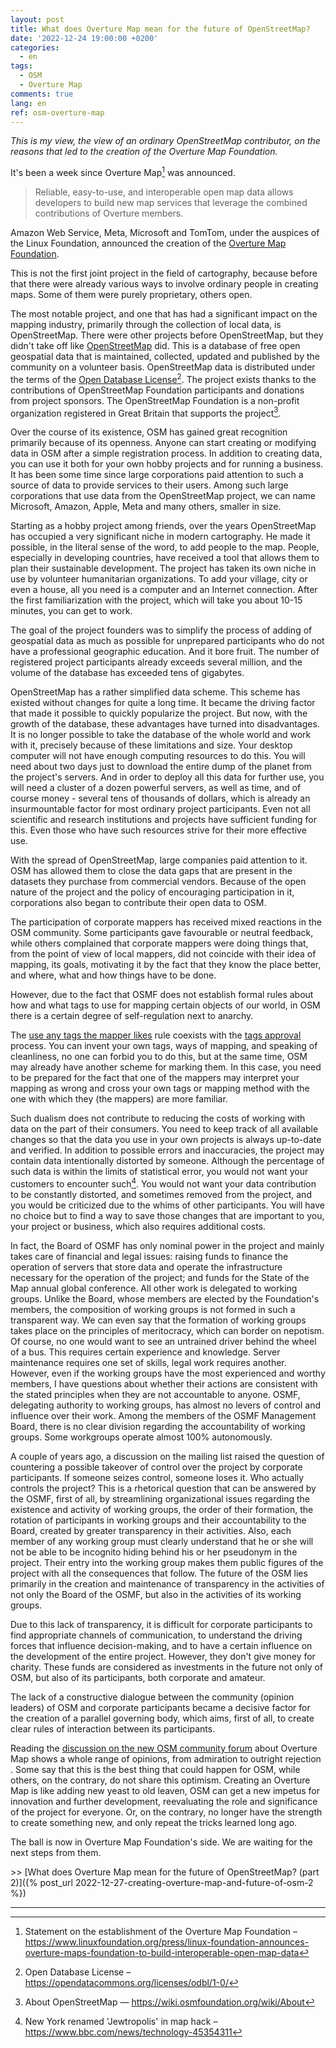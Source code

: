 ```yaml
---
layout: post
title: What does Overture Map mean for the future of OpenStreetMap?
date: '2022-12-24 19:00:00 +0200'
categories:
  - en
tags:
  - OSM
  - Overture Map
comments: true
lang: en
ref: osm-overture-map
---
```

*This is my view, the view of an ordinary OpenStreetMap contributor, on the reasons that led to the creation of the Overture Map Foundation.*

It's been a week since Overture Map[^1] was announced. 

> Reliable, easy-to-use, and interoperable open map data allows developers to build new map services that leverage the combined contributions of Overture members.

Amazon Web Service, Meta, Microsoft and TomTom, under the auspices of the Linux Foundation, announced the creation of the [Overture Map Foundation](https://overturemaps.org/).

This is not the first joint project in the field of cartography, because before that there were already various ways to involve ordinary people in creating maps. Some of them were purely proprietary, others open.

The most notable project, and one that has had a significant impact on the mapping industry, primarily through the collection of local data, is OpenStreetMap. There were other projects before OpenStreetMap, but they didn't take off like [OpenStreetMap](https://openstreetmap.org) did. This is a database of free open geospatial data that is maintained, collected, updated and published by the community on a volunteer basis. OpenStreetMap data is distributed under the terms of the [Open Database License](https://opendatacommons.org/licenses/odbl/summary/)[^2]. The project exists thanks to the contributions of OpenStreetMap Foundation participants and donations from project sponsors. The OpenStreetMap Foundation is a non-profit organization registered in Great Britain that supports the project[^3].

Over the course of its existence, OSM has gained great recognition primarily because of its openness. Anyone can start creating or modifying data in OSM after a simple registration process. In addition to creating data, you can use it both for your own hobby projects and for running a business. It has been some time since large corporations paid attention to such a source of data to provide services to their users. Among such large corporations that use data from the OpenStreetMap project, we can name Microsoft, Amazon, Apple, Meta and many others, smaller in size.

Starting as a hobby project among friends, over the years OpenStreetMap has occupied a very significant niche in modern cartography. He made it possible, in the literal sense of the word, to add people to the map. People, especially in developing countries, have received a tool that allows them to plan their sustainable development. The project has taken its own niche in use by volunteer humanitarian organizations. To add your village, city or even a house, all you need is a computer and an Internet connection. After the first familiarization with the project, which will take you about 10-15 minutes, you can get to work.

The goal of the project founders was to simplify the process of adding of geospatial data as much as possible for unprepared participants who do not have a professional geographic education. And it bore fruit. The number of registered project participants already exceeds several million, and the volume of the database has exceeded tens of gigabytes.

OpenStreetMap has a rather simplified data scheme. This scheme has existed without changes for quite a long time. It became the driving factor that made it possible to quickly popularize the project. But now, with the growth of the database, these advantages have turned into disadvantages. It is no longer possible to take the database of the whole world and work with it, precisely because of these limitations and size. Your desktop computer will not have enough computing resources to do this. You will need about two days just to download the entire dump of the planet from the project's servers. And in order to deploy all this data for further use, you will need a cluster of a dozen powerful servers, as well as time, and of course money - several tens of thousands of dollars, which is already an insurmountable factor for most ordinary project participants. Even not all scientific and research institutions and projects have sufficient funding for this. Even those who have such resources strive for their more effective use.

With the spread of OpenStreetMap, large companies paid attention to it. OSM has allowed them to close the data gaps that are present in the datasets they purchase from commercial vendors. Because of the open nature of the project and the policy of encouraging participation in it, corporations also began to contribute their open data to OSM.

The participation of corporate mappers has received mixed reactions in the OSM community. Some participants gave favourable or neutral feedback, while others complained that corporate mappers were doing things that, from the point of view of local mappers, did not coincide with their idea of mapping, its goals, motivating it by the fact that they know the place better, and where, what and how things have to be done.

However, due to the fact that OSMF does not establish formal rules about how and what tags to use for mapping certain objects of our world, in OSM there is a certain degree of self-regulation next to anarchy.

The [use any tags the mapper likes](https://wiki.openstreetmap.org/wiki/Any_tags_you_like) rule coexists with the [tags approval](https://wiki.openstreetmap.org/wiki/Proposal_process) process. You can invent your own tags, ways of mapping, and speaking of cleanliness, no one can forbid you to do this, but at the same time, OSM may already have another scheme for marking them. In this case, you need to be prepared for the fact that one of the mappers may interpret your mapping as wrong and cross your own tags or mapping method with the one with which they (the mappers) are more familiar.

Such dualism does not contribute to reducing the costs of working with data on the part of their consumers. You need to keep track of all available changes so that the data you use in your own projects is always up-to-date and verified. In addition to possible errors and inaccuracies, the project may contain data intentionally distorted by someone. Although the percentage of such data is within the limits of statistical error, you would not want your customers to encounter such[^4]. You would not want your data contribution to be constantly distorted, and sometimes removed from the project, and you would be criticized due to the whims of other participants. You will have no choice but to find a way to save those changes that are important to you, your project or business, which also requires additional costs.

In fact, the Board of OSMF has only nominal power in the project and mainly takes care of financial and legal issues: raising funds to finance the operation of servers that store data and operate the infrastructure necessary for the operation of the project; and funds for the State of the Map annual global conference. All other work is delegated to working groups. Unlike the Board, whose members are elected by the Foundation's members, the composition of working groups is not formed in such a transparent way. We can even say that the formation of working groups takes place on the principles of meritocracy, which can border on nepotism. Of course, no one would want to see an untrained driver behind the wheel of a bus. This requires certain experience and knowledge. Server maintenance requires one set of skills, legal work requires another. However, even if the working groups have the most experienced and worthy members, I have questions about whether their actions are consistent with the stated principles when they are not accountable to anyone. OSMF, delegating authority to working groups, has almost no levers of control and influence over their work. Among the members of the OSMF Management Board, there is no clear division regarding the accountability of working groups. Some workgroups operate almost 100% autonomously.

A couple of years ago, a discussion on the mailing list raised the question of countering a possible takeover of control over the project by corporate participants. If someone seizes control, someone loses it. Who actually controls the project? This is a rhetorical question that can be answered by the OSMF, first of all, by streamlining organizational issues regarding the existence and activity of working groups, the order of their formation, the rotation of participants in working groups and their accountability to the Board, created by greater transparency in their activities. Also, each member of any working group must clearly understand that he or she will not be able to be incognito hiding behind his or her pseudonym in the project. Their entry into the working group makes them public figures of the project with all the consequences that follow. The future of the OSM lies primarily in the creation and maintenance of transparency in the activities of not only the Board of the OSMF, but also in the activities of its working groups.

Due to this lack of transparency, it is difficult for corporate participants to find appropriate channels of communication, to understand the driving forces that influence decision-making, and to have a certain influence on the development of the entire project. However, they don't give money for charity. These funds are considered as investments in the future not only of OSM, but also of its participants, both corporate and amateur.

The lack of a constructive dialogue between the community (opinion leaders) of OSM and corporate participants became a decisive factor for the creation of a parallel governing body, which aims, first of all, to create clear rules of interaction between its participants.

Reading the [discussion on the new OSM community forum](https://community.openstreetmap.org/t/overturemaps-org-big-businesses-osmf-alternative/6760) about Overture Map shows a whole range of opinions, from admiration to outright rejection . Some say that this is the best thing that could happen for OSM, while others, on the contrary, do not share this optimism. Creating an Overture Map is like adding new yeast to old leaven, OSM can get a new impetus for innovation and further development, reevaluating the role and significance of the project for everyone. Or, on the contrary, no longer have the strength to create something new, and only repeat the tricks learned long ago.

The ball is now in Overture Map Foundation's side. We are waiting for the next steps from them.

\>\> [What does Overture Map mean for the future of OpenStreetMap? (part 2)]({% post_url 2022-12-27-creating-overture-map-and-future-of-osm-2 %})

---

[^1]: Statement on the establishment of the Overture Map Foundation – <https://www.linuxfoundation.org/press/linux-foundation-announces-overture-maps-foundation-to-build-interoperable-open-map-data>

[^2]: Open Database License – <https://opendatacommons.org/licenses/odbl/1-0/>

[^3]: About OpenStreetMap — <https://wiki.osmfoundation.org/wiki/About>

[^4]: New York renamed 'Jewtropolis' in map hack – <https://www.bbc.com/news/technology-45354311>
